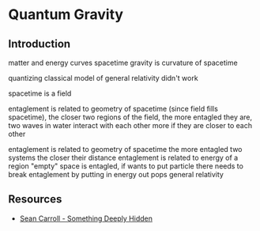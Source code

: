# Quantum Gravity


## Introduction

matter and energy curves spacetime 
gravity is curvature of spacetime

quantizing classical model of general relativity didn't work

spacetime is a field

entaglement is related to geometry of spacetime (since field fills spacetime), the closer two regions of the field, the more entagled they are, two waves in water interact with each other more if they are closer to each other

entaglement is related to geometry of spacetime
    the more entagled two systems the closer their distance
entaglement is related to energy of a region
    "empty" space is entagled, if wants to put particle there needs to break entaglement by putting in energy
out pops general relativity



## Resources

- [Sean Carroll - Something Deeply Hidden](https://www.youtube.com/watch?v=F6FR08VylO4)